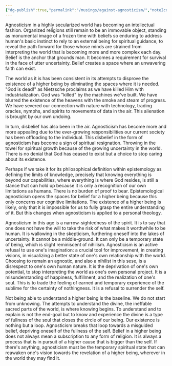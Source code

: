 ```yaml
---
{"dg-publish":true,"permalink":"/musings/against-agnosticism/","noteIcon":"","created":"2025-01-19"}
---
```


Agnosticism in a highly secularized world has becoming an intellectual fashion. Organized religions still remain to be an immovable object, standing as monumental image of a frozen time with beliefs so enduring to address human's basic instinct to rely to an external being for spiritual guidance, to reveal the path forward for those whose minds are strained from interpreting the world that is becoming more and more complex each day. Belief is the anchor that grounds man. It becomes a requirement for survival in the face of utter uncertainty. Belief creates a space where an unwavering faith can exist.

The world as it is has been consistent in its attempts to disprove the existence of a higher being by eliminating the spaces where it is needed. "God is dead!" as Nietzsche proclaims as we have killed Him with industrialization. God was "killed" by the machines we've built. We have blurred the existence of the heavens with the smoke and steam of progress. We have severed our connection with nature with technology, trading oracles, nymphs, and spirits to movements of data in the air. This alienation is brought by our own undoing.

 In turn, disbelief has also been in the air. Agnosticism has become more and more appealing due to the ever-growing responsibilities our current society has been offloading to the individual. This disbelief in the form of agnosticism has become a sign of spiritual resignation. Throwing in the towel for spiritual growth because of the growing uncertainty in the world. There is no denial that God has ceased to exist but a choice to stop caring about its existence. 
 
 Perhaps if we take it for its philosophical definition within epistemology as defining the limits of knowledge, precisely that knowing everything is beyond our capabilities, where everything is where God resides, is still a stance that can hold up because it is only a recognition of our own limitations as humans. There is no burden of proof to bear. Epistemological agnosticism opens the spaces for belief for a higher being because this only concerns our cognitive limitations. The existence of a higher being is likely, only that it is impossible for us to fully grasp the entire understanding of it. But this changes when agnosticism is applied to a personal theology.
 
Agnosticism in this age is a narrow-sightedness of the spirit. It is to say that one does not have the will to take the risk of what makes it worthwhile to be human. It is wallowing in the skepticism, furthering oneself into the lakes of uncertainty. It cannot be a middle-ground. It can only be a temporary state of being, which is slight reminiscent of nihilism. Agnosticism is an active refusal to use one's imagination: a crucial tool for improvement, in creating visions, in visualizing a better state of one's own relationship with the world. Choosing to remain an agnostic, and also a nihilist in this sese, is a disrespect to one's own human nature. It is the deprivation of one's own potential, to stop interpreting the world as one's own personal project. It is a misunderstanding of happiness, fulfillment, and the realization of one's soul. This is to trade the feeling of earned and temporary experience of the sublime for the certainty of nothingness. It is a refusal to surrender the self.

Not being able to understand a higher being is the baseline. We do not start from unknowing. The attempts to understand the divine, the ineffable sacred parts of the world, is where knowing begins. To understand and to explain is not the end-goal but to know and experience the divine is a type of fullness of the soul that closes the circle of our being. Our existence is nothing but a loop. Agnosticism breaks that loop towards a misguided belief, depriving oneself of the fullness of the self. Belief in a higher being does not always mean a subscription to any form of religion. It is always a process that is in pursuit of a higher cause that is bigger than the self. If there's anything, agnosticism must be the temporary spiritual state that can reawaken one's vision towards the revelation of a higher being, wherever in the world they may find it.
